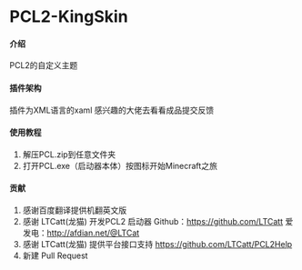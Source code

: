 # PCL2-KingSkin

#### 介绍

PCL2的自定义主题

#### 插件架构

插件为XML语言的xaml
感兴趣的大佬去看看成品提交反馈

#### 使用教程

1.  解压PCL.zip到任意文件夹
2.  打开PCL.exe（启动器本体）按图标开始Minecraft之旅

#### 贡献

1.  感谢百度翻译提供机翻英文版
2.  感谢 LTCatt(龙猫) 开发PCL2 启动器
    Github：https://github.com/LTCatt 
    爱发电：http://afdian.net/@LTCat
3.  感谢 LTCatt(龙猫) 提供平台接口支持 https://github.com/LTCatt/PCL2Help
4.  新建 Pull Request